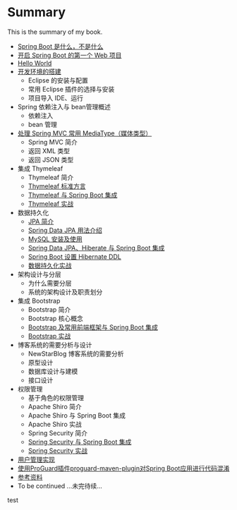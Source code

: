 # Summary

This is the summary of my book.

* [Spring Boot 是什么，不是什么](docs/overview.md)
* [开启 Spring Boot 的第一个  Web 项目](docs/quick-start-with-initializr.md)
* [Hello World](docs/hello-world.md)
* [开发环境的搭建](docs/devlope-in-ide.md)
	* Eclipse 的安装与配置
	* 常用 Eclipse 插件的选择与安装
	* 项目导入 IDE、运行
* Spring 依赖注入与 bean管理概述
	* 依赖注入
	* bean 管理
* [处理 Spring MVC 常用 MediaType（媒体类型）](docs/media-type.md)
	* Spring MVC 简介
	* 返回 XML 类型
	* 返回 JSON 类型
* 集成 Thymeleaf 
	* Thymeleaf 简介
	* [Thymeleaf 标准方言](docs/thymeleaf-standard-dialects.md)
	* [Thymeleaf 与 Spring Boot 集成](docs/thymeleaf-integration.md)
	* [Thymeleaf 实战](docs/thymeleaf-in-action.md)
* 数据持久化
	* [JPA 简介](docs/jpa-overview.md)
	* [Spring Data JPA 用法介绍](docs/jpa-sping-data-jpa.md)
	* [MySQL 安装及使用](docs/jpa-mysql.md)
	* [Spring Data JPA、Hiberate 与 Spring Boot 集成](docs/jpa-integration.md)
	* [Spring Boot 设置 Hibernate DDL](https://waylau.com/spring-boot-with-hibernate-ddl/)
	* [数据持久化实战](docs/jpa-in-action.md)
* 架构设计与分层
	* 为什么需要分层
	* 系统的架构设计及职责划分
* 集成 Bootstrap 
	* Bootstrap 简介
	* Bootstrap 核心概念
	* [Bootstrap 及常用前端框架与 Spring Boot 集成](docs/bootstrap-integration.md)
	* [Bootstrap 实战](docs/bootstrap-in-action.md)
* 博客系统的需要分析与设计
	* NewStarBlog 博客系统的需要分析
	* 原型设计
	* 数据库设计与建模
	* 接口设计
* 权限管理
	* 基于角色的权限管理
	* Apache Shiro 简介
	* Apache Shiro 与 Spring Boot 集成
	* Apache Shiro 实战
	* Spring Security 简介
	* [Spring Security 与 Spring Boot 集成](docs/security-integration.md)
	* [Spring Security 实战](docs/security-in-action.md)
* [用户管理实现](docs/blog-user.md)
* [使用ProGuard插件proguard-maven-plugin对Spring Boot应用进行代码混淆](https://waylau.com/use-proguard-maven-plugin-to-obfuscate-the-spring-boot-program)
* [参考资料](docs/references.md)
* To be continued ...未完待续...

test